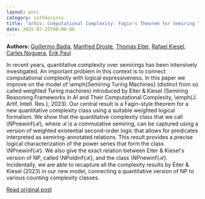 ```yaml
---
layout: post
category: cstheoryrss
title: "arXiv: Computational Complexity: Fagin's Theorem for Semiring Turing Machines"
date: 2025-07-25T00:00:00
---
```


**Authors:** [Guillermo Badia](https://dblp.uni-trier.de/search?q=Guillermo+Badia), [Manfred Droste](https://dblp.uni-trier.de/search?q=Manfred+Droste), [Thomas Eiter](https://dblp.uni-trier.de/search?q=Thomas+Eiter), [Rafael Kiesel](https://dblp.uni-trier.de/search?q=Rafael+Kiesel), [Carles Noguera](https://dblp.uni-trier.de/search?q=Carles+Noguera), [Erik Paul](https://dblp.uni-trier.de/search?q=Erik+Paul)

In recent years, quantitative complexity over semirings has been intensively
investigated. An important problem in this context is to connect computational
complexity with logical expressiveness. In this paper we improve on the model
of \emph{Semiring Turing Machines} (distinct from so called weighted Turing
machines) introduced by Eiter \& Kiesel (Semiring Reasoning Frameworks in AI
and Their Computational Complexity, \emph{J. Artif. Intell. Res.}, 2023). Our
central result is a Fagin-style theorem for a new quantitative complexity class
using a suitable weighted logical formalism. We show that the quantitative
complexity class that we call \NPnewinf{$\mathcal{R}$}, where $\mathcal{R}$ is
a commutative semiring, can be captured using a version of weighted existential
second-order logic that allows for predicates interpreted as semiring-annotated
relations. This result provides a precise logical characterization of the power
series that form the class \NPnewinf{$\mathcal{R}$}. We also give the exact
relation between Eiter \& Kiesel's version of NP, called
\NPoldinf{$\mathcal{R}$}, and the class \NPnewinf{$\mathcal{R}$}. Incidentally,
we are able to recapture all the complexity results by Eiter \& Kiesel (2023)
in our new model, connecting a quantitative version of NP to various counting
complexity classes.

[Read original post](http://arxiv.org/abs/2507.18375v1)
